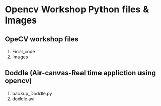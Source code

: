 # Opencv Workshop Python files & Images 

## OpeCV workshop files

1. Final_code
2. Images

## Doddle (Air-canvas-Real time appliction using opencv)

1. backup_Doddle.py
2. doddle.avi
